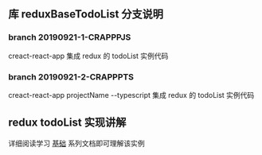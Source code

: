 ## 库 reduxBaseTodoList 分支说明

### branch 20190921-1-CRAPPPJS

creact-react-app 集成 redux 的 todoList 实例代码

### branch 20190921-2-CRAPPPTS

creact-react-app projectName --typescript  集成 redux 的 todoList 实例代码


## redux todoList 实现讲解

详细阅读学习 [基础](http://cn.redux.js.org/docs/basics/) 系列文档即可理解该实例
